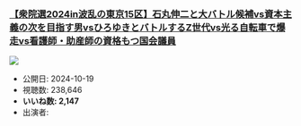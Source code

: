 ### [【衆院選2024in波乱の東京15区】石丸伸二と大バトル候補vs資本主義の次を目指す男vsひろゆきとバトルするZ世代vs光る自転車で爆走vs看護師・助産師の資格もつ国会議員](https://www.youtube.com/watch?v=JkCcUDMhcJk)
[![](https://img.youtube.com/vi/JkCcUDMhcJk/sddefault.jpg)](https://www.youtube.com/watch?v=JkCcUDMhcJk)
-   公開日: 2024-10-19
-   視聴数: 238,646
-   **いいね数: 2,147**
-   出演者: 
